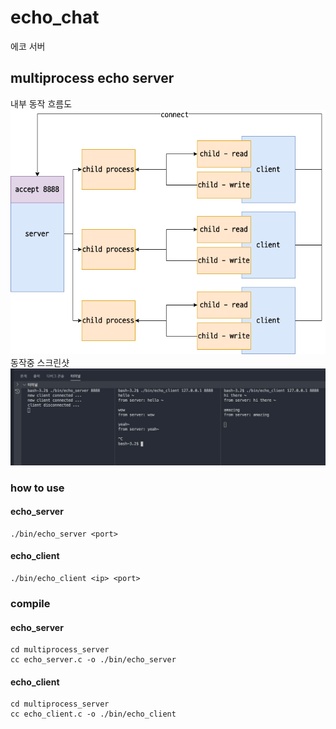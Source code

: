 # echo_chat
에코 서버

## multiprocess echo server
내부 동작 흐름도  
![multiprocess echo server](./multiprocess_echo_server.png)
동작중 스크린샷  
![multiprocess echo server photo](./multiprocess_echo_server_photo.jpg)
### how to use
#### echo_server
```
./bin/echo_server <port>
```
#### echo_client
```
./bin/echo_client <ip> <port>
```
### compile
#### echo_server
```
cd multiprocess_server
cc echo_server.c -o ./bin/echo_server
```
#### echo_client
```
cd multiprocess_server
cc echo_client.c -o ./bin/echo_client
```